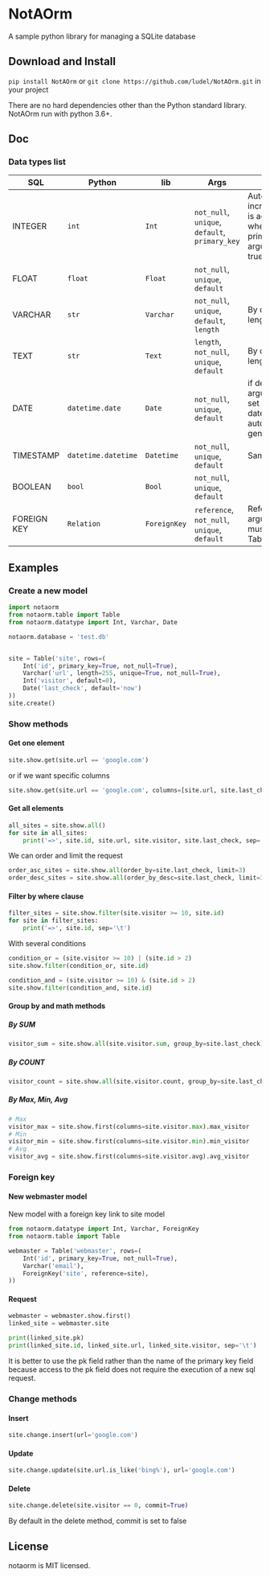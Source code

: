 # NotAOrm
A sample python library for managing a SQLite database


## Download and Install
`pip install NotAOrm` or `git clone https://github.com/ludel/NotAOrm.git` in your project

There are no hard dependencies other than the Python standard library. NotAOrm run with python 3.6+.

## Doc

### Data types list
SQL | Python | lib | Args | Note
--- | --- | --- | --- | ---
INTEGER | `int` | `Int` |  `not_null`, `unique`, `default`, `primary_key` | Automatic incrementation is activated when the primary_key argument is true
FLOAT | `float` | `Float` | `not_null`, `unique`, `default`
VARCHAR | `str` | `Varchar` | `not_null`, `unique`, `default`, `length` | By default length is 255
TEXT | `str` | `Text` | `length`, `not_null`, `unique`, `default` | By default length is 5000
DATE | `datetime.date` | `Date` | `not_null`, `unique`, `default` | if default argument is set to `now`, the date will be automatically generate  
TIMESTAMP | `datetime.datetime` | `Datetime` | `not_null`, `unique`, `default` | Same as `Date`
BOOLEAN | `bool` | `Bool` | `not_null`, `unique`, `default`
FOREIGN KEY | `Relation` | `ForeignKey` | `reference`, `not_null`, `unique`, `default` | Reference argument must be a Table object

## Examples

### Create a new model
```python
import notaorm
from notaorm.table import Table
from notaorm.datatype import Int, Varchar, Date

notaorm.database = 'test.db'


site = Table('site', rows=(
    Int('id', primary_key=True, not_null=True),
    Varchar('url', length=255, unique=True, not_null=True),
    Int('visitor', default=0),
    Date('last_check', default='now')
))
site.create()
```

### Show methods

#### Get one element
```python
site.show.get(site.url == 'google.com')
```
or if we want specific columns
```python
site.show.get(site.url == 'google.com', columns=[site.url, site.last_check])
```

#### Get all elements
```python
all_sites = site.show.all()
for site in all_sites:
    print('=>', site.id, site.url, site.visitor, site.last_check, sep='\t')
```

We can order and limit the request

```python
order_asc_sites = site.show.all(order_by=site.last_check, limit=3)
order_desc_sites = site.show.all(order_by_desc=site.last_check, limit=3)
```

#### Filter by where clause
```python
filter_sites = site.show.filter(site.visitor >= 10, site.id)
for site in filter_sites:
    print('=>', site.id, sep='\t')
```

With several conditions
```python
condition_or = (site.visitor >= 10) | (site.id > 2)
site.show.filter(condition_or, site.id)

condition_and = (site.visitor >= 10) & (site.id > 2)
site.show.filter(condition_and, site.id)
```

#### Group by and math methods
##### By SUM
```python
visitor_sum = site.show.all(site.visitor.sum, group_by=site.last_check)
```
##### By COUNT
```python
visitor_count = site.show.all(site.visitor.count, group_by=site.last_check)
```
##### By Max, Min, Avg
```python
# Max
visitor_max = site.show.first(columns=site.visitor.max).max_visitor
# Min
visitor_min = site.show.first(columns=site.visitor.min).min_visitor
# Avg
visitor_avg = site.show.first(columns=site.visitor.avg).avg_visitor
```

### Foreign key

#### New webmaster model

New model with a foreign key link to site model
```python
from notaorm.datatype import Int, Varchar, ForeignKey
from notaorm.table import Table

webmaster = Table('webmaster', rows=(
    Int('id', primary_key=True, not_null=True),
    Varchar('email'),
    ForeignKey('site', reference=site),
))
```

#### Request
```python
webmaster = webmaster.show.first()
linked_site = webmaster.site

print(linked_site.pk)
print(linked_site.id, linked_site.url, linked_site.visitor, sep='\t')
```
It is better to use the pk field rather than the name of the primary key field because access to the pk field does not require
the execution of a new sql request.
### Change methods

#### Insert 
```python
site.change.insert(url='google.com')
```

#### Update 
```python
site.change.update(site.url.is_like('bing%'), url='google.com')
```

#### Delete 
```python
site.change.delete(site.visitor == 0, commit=True)
```
By default in the delete method, commit is set to false 


## License

notaorm is MIT licensed.